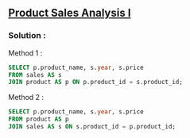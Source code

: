 ## [Product Sales Analysis I](https://leetcode.com/problems/product-sales-analysis-i)

### Solution :

Method 1 :
```sql
SELECT p.product_name, s.year, s.price
FROM sales AS s
JOIN product AS p ON p.product_id = s.product_id;
```

Method 2 :
```sql
SELECT p.product_name, s.year, s.price
FROM product AS p
JOIN sales AS s ON s.product_id = p.product_id;
```

